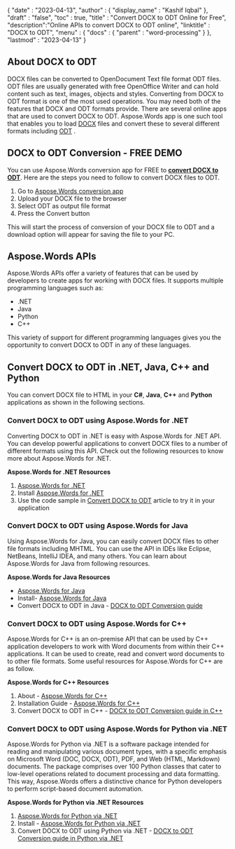 {
  "date" : "2023-04-13",
  "author" : {
    "display_name" : "Kashif Iqbal"
  },
  "draft" : "false",
  "toc" : true,
  "title" : "Convert DOCX to ODT Online for Free",
  "description":"Online APIs to convert DOCX to ODT online",
  "linktitle" : "DOCX to ODT",
  "menu" : {
    "docs" : {
      "parent" : "word-processing"
    }
  },
  "lastmod" : "2023-04-13"
}

## About DOCX to ODT

DOCX files can be converted to OpenDocument Text file format ODT files. ODT files are usually generated with free OpenOffice Writer and can hold content such as text, images, objects and styles. Converting from DOCX to ODT format is one of the most used operations. You may need both of the features that DOCX and ODT formats provide. There are several online apps that are used to convert DOCX to ODT. Aspose.Words app is one such tool that enables you to load [DOCX](/word-processing/docx/) files and convert these to several different formats including [ODT](/word-processing/odt/) .

## DOCX to ODT Conversion - FREE DEMO

You can use Aspose.Words conversion app for FREE to **[convert DOCX to ODT](https://products.aspose.app/words/conversion/docx-to-xhtml)**. Here are the steps you need to follow to convert DOCX files to ODT.

1. Go to [Aspose.Words conversion app](https://products.aspose.app/words/conversion/docx-to-odt)
1. Upload your DOCX file to the browser
1. Select ODT as output file format
1. Press the Convert button

This will start the process of conversion of your DOCX file to ODT and a download option will appear for saving the file to your PC.

## Aspose.Words APIs

Aspose.Words APIs offer a variety of features that can be used by developers to create apps for working with DOCX files. It supports multiple programming languages such as:

 * .NET
 * Java
 * Python
 * C++

This variety of support for different programming languages gives you the opportunity to convert DOCX to ODT in any of these languages.

## Convert DOCX to ODT in .NET, Java, C++ and Python

You can convert DOCX file to HTML in your **C#**, **Java**, **C++** and **Python** applications as shown in the following sections.

### Convert DOCX to ODT using Aspose.Words for .NET

Converting DOCX to ODT in .NET is easy with Aspose.Words for .NET API. You can develop powerful applications to convert DOCX files to a number of different formats using this API. Check out the following resources to know more about Aspose.Words for .NET.

**Aspose.Words for .NET Resources**

1. [Aspose.Words for .NET](https://products.aspose.com/words/net/)
1. Install [Aspose.Words for .NET](https://docs.aspose.com/words/net/installation/)
1. Use the code sample in [Convert DOCX to ODT](https://docs.aspose.com/words/net/convert-a-document-to-html-mhtml-or-epub/) article to try it in your application

### Convert DOCX to ODT using Aspose.Words for Java

Using Aspose.Words for Java, you can easily convert DOCX files to other file formats including MHTML. You can use the API in IDEs like Eclipse, NetBeans, IntelliJ IDEA, and many others. You can learn about Aspose.Words for Java from following resources.

**Aspose.Words for Java Resources**

 * [Aspose.Words for Java](https://products.aspose.com/words/java/)
 * Install- [Aspose.Words for Java](https://docs.aspose.com/words/java/installation/)
 * Convert DOCX to ODT in Java - [DOCX to ODT Conversion guide](https://docs.aspose.com/words/java/convert-a-document-to-html-mhtml-or-epub/)

### Convert DOCX to ODT using Aspose.Words for C++

Aspose.Words for C++ is an on-premise API that can be used by C++ application developers to work with Word documents from within their C++ applications. It can be used to create, read and convert word documents to to other file formats. Some useful resources for Aspose.Words for C++ are as follow.

**Aspose.Words for C++ Resources**

 1. About - [Aspose.Words for C++](https://products.aspose.com/words/cpp/)
 1. Installation Guide - [Aspose.Words for C++](https://docs.aspose.com/words/cpp/installation/)
 1. Convert DOCX to ODT in C++ - [DOCX to ODT Conversion guide in C++](https://docs.aspose.com/words/cpp/convert-a-document-to-html-mhtml-or-epub/)

### Convert DOCX to ODT using Aspose.Words for Python via .NET

Aspose.Words for Python via .NET is a software package intended for reading and manipulating various document types, with a specific emphasis on Microsoft Word (DOC, DOCX, ODT), PDF, and Web (HTML, Markdown) documents. The package comprises over 100 Python classes that cater to low-level operations related to document processing and data formatting. This way, Aspose.Words offers a distinctive chance for Python developers to perform script-based document automation.

**Aspose.Words for Python via .NET Resources**

1. [Aspose.Words for Python via .NET](https://products.aspose.com/words/python-net/)
1. Install - [Aspose.Words for Python via .NET](https://releases.aspose.com/words/python/)
1. Convert DOCX to ODT using Python via .NET - [DOCX to ODT Conversion guide in Python via .NET](https://docs.aspose.com/words/python-net/convert-a-document-to-html-mhtml-or-epub/)
